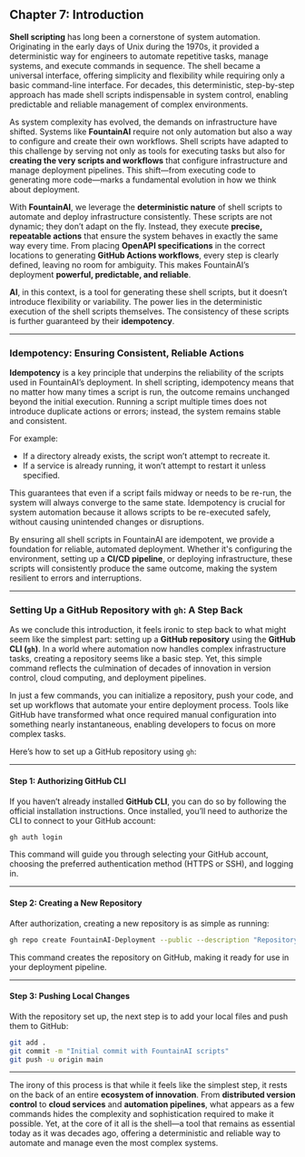 ## **Chapter 7: Introduction**

**Shell scripting** has long been a cornerstone of system automation. Originating in the early days of Unix during the 1970s, it provided a deterministic way for engineers to automate repetitive tasks, manage systems, and execute commands in sequence. The shell became a universal interface, offering simplicity and flexibility while requiring only a basic command-line interface. For decades, this deterministic, step-by-step approach has made shell scripts indispensable in system control, enabling predictable and reliable management of complex environments.

As system complexity has evolved, the demands on infrastructure have shifted. Systems like **FountainAI** require not only automation but also a way to configure and create their own workflows. Shell scripts have adapted to this challenge by serving not only as tools for executing tasks but also for **creating the very scripts and workflows** that configure infrastructure and manage deployment pipelines. This shift—from executing code to generating more code—marks a fundamental evolution in how we think about deployment.

With **FountainAI**, we leverage the **deterministic nature** of shell scripts to automate and deploy infrastructure consistently. These scripts are not dynamic; they don’t adapt on the fly. Instead, they execute **precise, repeatable actions** that ensure the system behaves in exactly the same way every time. From placing **OpenAPI specifications** in the correct locations to generating **GitHub Actions workflows**, every step is clearly defined, leaving no room for ambiguity. This makes FountainAI’s deployment **powerful, predictable, and reliable**.

**AI**, in this context, is a tool for generating these shell scripts, but it doesn’t introduce flexibility or variability. The power lies in the deterministic execution of the shell scripts themselves. The consistency of these scripts is further guaranteed by their **idempotency**. 

---

### **Idempotency: Ensuring Consistent, Reliable Actions**

**Idempotency** is a key principle that underpins the reliability of the scripts used in FountainAI’s deployment. In shell scripting, idempotency means that no matter how many times a script is run, the outcome remains unchanged beyond the initial execution. Running a script multiple times does not introduce duplicate actions or errors; instead, the system remains stable and consistent.

For example:
- If a directory already exists, the script won’t attempt to recreate it.
- If a service is already running, it won’t attempt to restart it unless specified.

This guarantees that even if a script fails midway or needs to be re-run, the system will always converge to the same state. Idempotency is crucial for system automation because it allows scripts to be re-executed safely, without causing unintended changes or disruptions.

By ensuring all shell scripts in FountainAI are idempotent, we provide a foundation for reliable, automated deployment. Whether it's configuring the environment, setting up a **CI/CD pipeline**, or deploying infrastructure, these scripts will consistently produce the same outcome, making the system resilient to errors and interruptions.

---

### **Setting Up a GitHub Repository with `gh`: A Step Back**

As we conclude this introduction, it feels ironic to step back to what might seem like the simplest part: setting up a **GitHub repository** using the **GitHub CLI (`gh`)**. In a world where automation now handles complex infrastructure tasks, creating a repository seems like a basic step. Yet, this simple command reflects the culmination of decades of innovation in version control, cloud computing, and deployment pipelines.

In just a few commands, you can initialize a repository, push your code, and set up workflows that automate your entire deployment process. Tools like GitHub have transformed what once required manual configuration into something nearly instantaneous, enabling developers to focus on more complex tasks.

Here’s how to set up a GitHub repository using `gh`:

---

#### **Step 1: Authorizing GitHub CLI**

If you haven’t already installed **GitHub CLI**, you can do so by following the official installation instructions. Once installed, you’ll need to authorize the CLI to connect to your GitHub account:

```bash
gh auth login
```

This command will guide you through selecting your GitHub account, choosing the preferred authentication method (HTTPS or SSH), and logging in.

---

#### **Step 2: Creating a New Repository**

After authorization, creating a new repository is as simple as running:

```bash
gh repo create FountainAI-Deployment --public --description "Repository for FountainAI CI/CD Deployment"
```

This command creates the repository on GitHub, making it ready for use in your deployment pipeline.

---

#### **Step 3: Pushing Local Changes**

With the repository set up, the next step is to add your local files and push them to GitHub:

```bash
git add .
git commit -m "Initial commit with FountainAI scripts"
git push -u origin main
```

---

The irony of this process is that while it feels like the simplest step, it rests on the back of an entire **ecosystem of innovation**. From **distributed version control** to **cloud services** and **automation pipelines**, what appears as a few commands hides the complexity and sophistication required to make it possible. Yet, at the core of it all is the shell—a tool that remains as essential today as it was decades ago, offering a deterministic and reliable way to automate and manage even the most complex systems.



